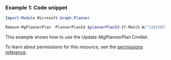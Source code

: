 ### Example 1: Code snippet

```powershellImport-Module Microsoft.Graph.Planner

Remove-MgPlannerPlan -PlannerPlanId $plannerPlanId-If-Match W/"JzEtVGFzayAgQEBAQEBAQEBAQEBAQEBAWCc="
```
This example shows how to use the Update-MgPlannerPlan Cmdlet.
To learn about permissions for this resource, see the [permissions reference](/graph/permissions-reference).

